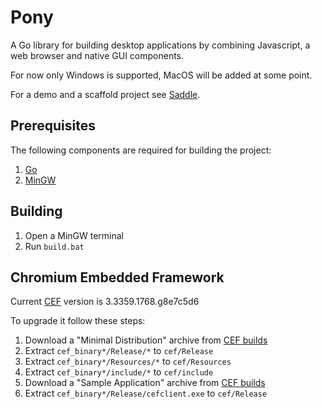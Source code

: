 # Pony

A Go library for building desktop applications by combining Javascript, a web
browser and native GUI components.

For now only Windows is supported, MacOS will be added at some point.

For a demo and a scaffold project see [Saddle](https://github.com/mat007/saddle).

## Prerequisites

The following components are required for building the project:

1. [Go](http://golang.org)
2. [MinGW](http://mingw.org)

## Building

1. Open a MinGW terminal
2. Run `build.bat`

## Chromium Embedded Framework

Current [CEF](https://bitbucket.org/chromiumembedded/cef) version is 3.3359.1768.g8e7c5d6

To upgrade it follow these steps:
1. Download a "Minimal Distribution" archive from [CEF builds](http://opensource.spotify.com/cefbuilds/index.html)
3. Extract `cef_binary*/Release/*` to `cef/Release`
4. Extract `cef_binary*/Resources/*` to `cef/Resources`
5. Extract `cef_binary*/include/*` to `cef/include`
6. Download a "Sample Application" archive from [CEF builds](http://opensource.spotify.com/cefbuilds/index.html)
7. Extract `cef_binary*/Release/cefclient.exe` to `cef/Release`
